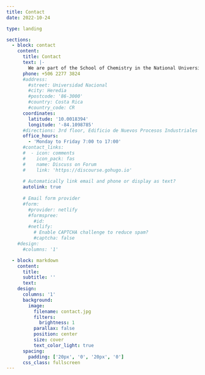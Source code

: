 ```yaml
---
title: Contact
date: 2022-10-24

type: landing

sections:
  - block: contact
    content:
      title: Contact
      text: |-
        We are part of the School of Chemistry in the National University of Costa Rica. Our lab is located in the 3rd floor of the NPI building in the Campus Omar Dengo, Heredia, Costa Rica.
      phone: +506 2277 3824
      #address:
        #street: Universidad Nacional
        #city: Heredia
        #postcode: '86-3000'
        #country: Costa Rica
        #country_code: CR
      coordinates:
        latitude: '10.0018394'
        longitude: '-84.1098785'
      #directions: 3rd floor, Edificio de Nuevos Procesos Industriales
      office_hours:
        - 'Monday to Friday 7:00 to 17:00'
      #contact_links:
      #  - icon: comments
      #    icon_pack: fas
      #    name: Discuss on Forum
      #    link: 'https://discourse.gohugo.io'
    
      # Automatically link email and phone or display as text?
      autolink: true
    
      # Email form provider
      #form:
        #provider: netlify
        #formspree:
          #id:
        #netlify:
          # Enable CAPTCHA challenge to reduce spam?
          #captcha: false
    #design:
      #columns: '1'

  - block: markdown
    content:
      title:
      subtitle: ''
      text:
    design:
      columns: '1'
      background:
        image: 
          filename: contact.jpg
          filters:
            brightness: 1
          parallax: false
          position: center
          size: cover
          text_color_light: true
      spacing:
        padding: ['20px', '0', '20px', '0']
      css_class: fullscreen
---
```

